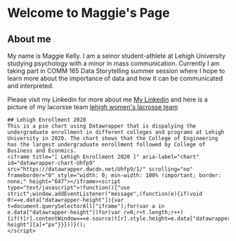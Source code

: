 # Welcome to Maggie's Page


## About me
My name is Maggie Kelly. I am a seinor student-athlete at Lehigh University studying psychology with a minor in mass communication. Currently I am taking part in COMM 165 Data Storytelling summer session where I hope to learn more about the importance of data and how it can be communicated and interpreted. 




Please visit my Linkedin for more about me [My Linkedin](linkedin.com/in/maggie-kelly-603b751a8) and here is a picture of my lacorsse team [lehigh women's lacrosse team](https://gw-advance-prod-us-east-1.s3.amazonaws.com/uploads/campaign_image/name/605a0b49af9af5005889d18c/c534ed8b-014c-498a-b185-398aac011b58.jpeg)
```
## Lehigh Enrollment 2020
This is a pie chart using Datawrapper that is dispalying the undergraduate enrollment in different colleges and programs at Lehigh University in 2020. The chart shows that the College of Engineering has the largest undergraduate enrollment followed by College of Business and Econmics. 
<iframe title="[ Lehigh Enrollment 2020 ]" aria-label="chart" id="datawrapper-chart-Uhfp9" src="https://datawrapper.dwcdn.net/Uhfp9/1/" scrolling="no" frameborder="0" style="width: 0; min-width: 100% !important; border: none;" height="647"></iframe><script type="text/javascript">!function(){"use strict";window.addEventListener("message",(function(e){if(void 0!==e.data["datawrapper-height"]){var t=document.querySelectorAll("iframe");for(var a in e.data["datawrapper-height"])for(var r=0;r<t.length;r++){if(t[r].contentWindow===e.source)t[r].style.height=e.data["datawrapper-height"][a]+"px"}}}))}();
</script>

